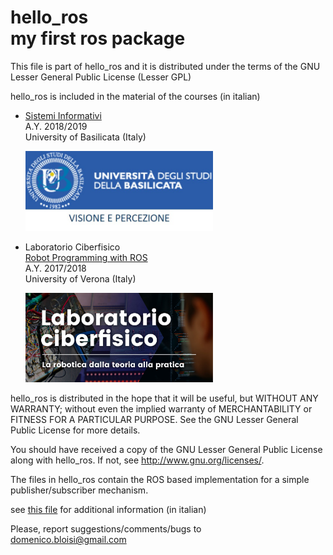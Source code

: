 # hello_ros<br>my first ros package

This file is part of hello_ros and it is distributed under the terms of the
GNU Lesser General Public License (Lesser GPL)

hello_ros is included in the material of the courses (in italian)<br>
- [Sistemi Informativi](https://dbloisi.github.io/corsi/sistemi-informativi.html)<br>
  A.Y. 2018/2019<br>
  University of Basilicata (Italy)
  
  <img src="images/visione-e-percezione-unibas.jpg" width="300" />
  <!--
  ![sistemi informativi unibas](images/visione-e-percezione-unibas.jpg =250x)
  -->
- Laboratorio Ciberfisico<br>
  [Robot Programming with ROS](http://profs.scienze.univr.it/~bloisi/corsi/ciberfisico.html)<br>
  A.Y. 2017/2018<br>
  University of Verona (Italy)

  <img src="images/cyberphysical-lab.jpg" width="300" />
  <!--
  ![laboratorio ciberfisico](images/cyberphysical-lab.jpg =250x)
  -->
  
hello_ros is distributed in the hope that it will be useful,
but WITHOUT ANY WARRANTY; without even the implied warranty of
MERCHANTABILITY or FITNESS FOR A PARTICULAR PURPOSE.  See the
GNU Lesser General Public License for more details.

You should have received a copy of the GNU Lesser General Public License
along with hello_ros.  If not, see <http://www.gnu.org/licenses/>.

The files in hello_ros contain the ROS based implementation for
a simple publisher/subscriber mechanism.

see [this file](hello-ros.pdf) for additional information (in italian)

 
Please, report suggestions/comments/bugs to<br>
domenico.bloisi@gmail.com
